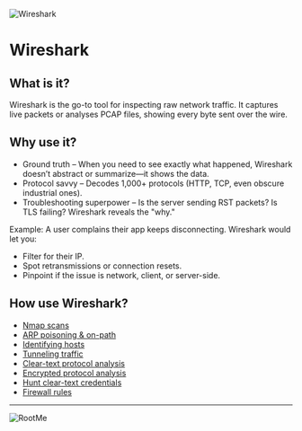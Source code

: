 ![Wireshark](/_static/images/wireshark-room-banner.png)

# Wireshark

## What is it?

Wireshark is the go-to tool for inspecting raw network traffic. It captures live packets or analyses PCAP files, 
showing every byte sent over the wire.

## Why use it?

* Ground truth – When you need to see exactly what happened, Wireshark doesn’t abstract or summarize—it shows the data.
* Protocol savvy – Decodes 1,000+ protocols (HTTP, TCP, even obscure industrial ones).
* Troubleshooting superpower – Is the server sending RST packets? Is TLS failing? Wireshark reveals the "why."

Example: A user complains their app keeps disconnecting. Wireshark would let you:

* Filter for their IP.
* Spot retransmissions or connection resets.
* Pinpoint if the issue is network, client, or server-side.

## How use Wireshark?

* [Nmap scans](nmap.md)
* [ARP poisoning & on-path](on-path.md)
* [Identifying hosts](hosts.md)
* [Tunneling traffic](tunnels.md)
* [Clear-text protocol analysis](clear-text.md)
* [Encrypted protocol analysis](encrypted.md)
* [Hunt clear-text credentials](creds.md)
* [Firewall rules](rules.md)

----

![RootMe](/_static/images/memes/wireshark.jpg)


